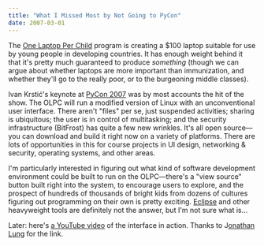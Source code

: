 ```yaml
---
title: "What I Missed Most by Not Going to PyCon"
date: 2007-03-01
---
```

The <a href="http://www.laptop.org/">One Laptop Per Child</a> program is creating a $100 laptop suitable for use by young people in developing countries.  It has enough weight behind it that it's pretty much guaranteed to produce <em>something</em> (though we can argue about whether laptops are more important than immunization, and whether they'll go to the really poor, or to the burgeoning middle classes).

Ivan Krstić's keynote at <a href="http://us.pycon.org/TX2007/HomePage">PyCon 2007</a> was by most accounts the hit of the show. The OLPC will run a modified version of Linux with an unconventional user interface.  There aren't "files" per se, just suspended activities; sharing is ubiquitous; the user is in control of multitasking; and the security infrastructure (BitFrost) has quite a few new wrinkles.  It's all open source—you can download and build it right now on a variety of platforms.  There are lots of opportunities in this for course projects in UI design, networking & security, operating systems, and other areas.

I'm particularly interested in figuring out what kind of software development environment could be built to run on the OLPC—there's a "view source" button built right into the system, to encourage users to explore, and the prospect of hundreds of thousands of bright kids from dozens of cultures figuring out programming on their own is pretty exciting.  <a href="http://www.eclipse.org">Eclipse</a> and other heavyweight tools are definitely not the answer, but I'm not sure what is…

Later: here's <a href="http://www.youtube.com/watch?v=DwzCsOFxT-U">a YouTube video</a> of the interface in action.  Thanks to J<a href="http://www.cs.toronto.edu/~lungj/">onathan Lung</a> for the link.

